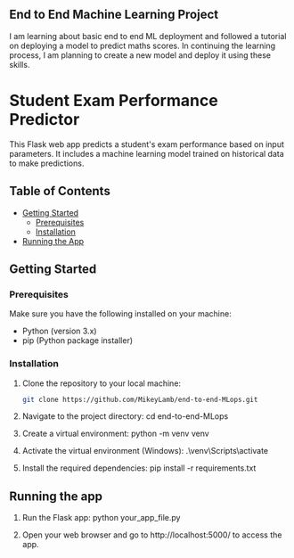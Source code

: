 ## End to End Machine Learning Project
I am learning about basic end to end ML deployment and followed a tutorial on deploying a model to predict maths scores. In continuing the learning process, I am planning to create a new model and deploy it using these skills. 


# Student Exam Performance Predictor

This Flask web app predicts a student's exam performance based on input parameters. It includes a machine learning model trained on historical data to make predictions.

## Table of Contents
- [Getting Started](#getting-started)
    - [Prerequisites](#prerequisites)
    - [Installation](#installation)
- [Running the App](#running-the-app)

## Getting Started

### Prerequisites
Make sure you have the following installed on your machine:
- Python (version 3.x)
- pip (Python package installer)

### Installation
1. Clone the repository to your local machine:

   ```bash
   git clone https://github.com/MikeyLamb/end-to-end-MLops.git

2. Navigate to the project directory:
    cd end-to-end-MLops

3. Create a virtual environment:
    python -m venv venv

4. Activate the virtual environment (Windows):
    .\venv\Scripts\activate

5. Install the required dependencies:
    pip install -r requirements.txt


## Running the app

1. Run the Flask app:
    python your_app_file.py

2. Open your web browser and go to http://localhost:5000/ to access the app.
